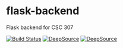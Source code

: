 # flask-backend
Flask backend for CSC 307

[![Build Status](https://www.travis-ci.com/bklingen-calpoly/CSC307-flask-backend.svg?branch=main)](https://www.travis-ci.com/bklingen-calpoly/CSC307-flask-backend)
[![DeepSource](https://deepsource.io/gh/deepsourcelabs/good-first-issue.svg/?label=resolved+issues)](https://deepsource.io/gh/deepsourcelabs/good-first-issue/?ref=repository-badge)
[![DeepSource](https://deepsource.io/gh/deepsourcelabs/good-first-issue.svg/?label=active+issues)](https://deepsource.io/gh/deepsourcelabs/good-first-issue/?ref=repository-badge)
